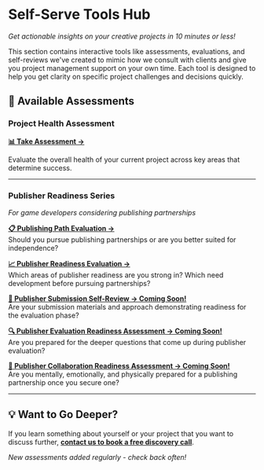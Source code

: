 # Self-Serve Tools Hub

*Get actionable insights on your creative projects in 10 minutes or less!*

This section contains interactive tools like assessments, evaluations, and self-reviews we've created to mimic how we consult with clients and give you project management support on your own time. Each tool is designed to help you get clarity on specific project challenges and decisions quickly.

## 🎯 Available Assessments

### Project Health Assessment
**[📊 Take Assessment →](https://ali-ip20vxic.scoreapp.com)**

Evaluate the overall health of your current project across key areas that determine success.

---

### Publisher Readiness Series
*For game developers considering publishing partnerships*

**[📋 Publishing Path Evaluation →](https://formsandphases.github.io/creative-project-management-resources/self-serve-assessments/publishing-path-evaluation.html)**  
Should you pursue publishing partnerships or are you better suited for independence?

**[📈 Publisher Readiness Evaluation →](https://formsandphases.github.io/creative-project-management-resources/self-serve-assessments/publisher-readiness-evaluation.html)**  
Which areas of publisher readiness are you strong in? Which need development before pursuing partnerships?

**[📝 Publisher Submission Self-Review → Coming Soon!](your-link-here)**  
Are your submission materials and approach demonstrating readiness for the evaluation phase?

**[🔍 Publisher Evaluation Readiness Assessment → Coming Soon!](your-link-here)**  
Are you prepared for the deeper questions that come up during publisher evaluation?

**[🤝 Publisher Collaboration Readiness Assessment → Coming Soon!](your-link-here)**  
Are you mentally, emotionally, and physically prepared for a publishing partnership once you secure one?

---

## 💡 Want to Go Deeper?

If you learn something about yourself or your project that you want to discuss further, **[contact us to book a free discovery call]([your-contact-info](https://www.formsandphases.com/))**.

*New assessments added regularly - check back often!*
